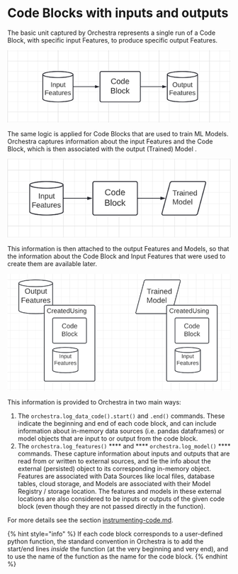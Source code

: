 # Code Blocks with inputs and outputs

The basic unit captured by Orchestra represents a single run of a Code Block, with specific input Features, to produce specific output Features.

![](../.gitbook/assets/features.png)

The same logic is applied for Code Blocks that are used to train ML Models. Orchestra captures information about the input Features and the Code Block, which is then associated with the output (Trained) Model .

![](../.gitbook/assets/model.png)

This information is then attached to the output Features and Models, so that the information about the Code Block and Input Features that were used to create them are available later.

![](<../.gitbook/assets/image (1).png>)

This information is provided to Orchestra in two main ways:

1. The `orchestra.log_data_code().start()` and `.end()` commands. These indicate the beginning and end of each code block, and can include information about in-memory data sources (i.e. pandas dataframes) or model objects that are input to or output from the code block.
2. The `orchestra.log_features()` **** and **** `orchestra.log_model()` **** commands. These capture information about inputs and outputs that are read from or written to external sources, and tie the info about the external (persisted) object to its corresponding in-memory object. Features are associated with Data Sources like local files, database tables, cloud storage, and Models are associated with their Model Registry / storage location. The features and models in these external locations are also considered to be inputs or outputs of the given code block (even though they are not passed directly in the function).

For more details see the section [instrumenting-code.md](instrumenting-code.md "mention").

{% hint style="info" %}
If each code block corresponds to a user-defined python function, the standard convention in Orchestra is to add the start/end lines _inside_ the function (at the very beginning and very end), and to use the name of the function as the name for the code block.
{% endhint %}


